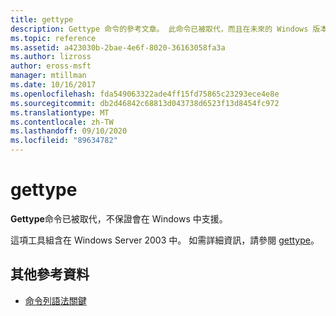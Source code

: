 ```yaml
---
title: gettype
description: Gettype 命令的參考文章。 此命令已被取代，而且在未來的 Windows 版本中不保證會受到支援。
ms.topic: reference
ms.assetid: a423030b-2bae-4e6f-8020-36163058fa3a
ms.author: lizross
author: eross-msft
manager: mtillman
ms.date: 10/16/2017
ms.openlocfilehash: fda549063322ade4ff15fd75865c23293ece4e8e
ms.sourcegitcommit: db2d46842c68813d043738d6523f13d8454fc972
ms.translationtype: MT
ms.contentlocale: zh-TW
ms.lasthandoff: 09/10/2020
ms.locfileid: "89634782"
---
```

# <a name="gettype"></a>gettype

**Gettype**命令已被取代，不保證會在 Windows 中支援。

這項工具組含在 Windows Server 2003 中。 如需詳細資訊，請參閱 [gettype](/previous-versions/orphan-topics/ws.10/cc773104(v=ws.10))。

## <a name="additional-references"></a>其他參考資料

- [命令列語法關鍵](command-line-syntax-key.md)
